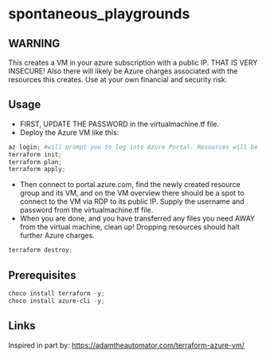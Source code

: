 # spontaneous_playgrounds

## WARNING
This creates a VM in your azure subscription with a public IP. THAT IS VERY INSECURE! Also there will likely be Azure charges associated with the resources this creates. Use at your own financial and security risk.

## Usage
- FIRST, UPDATE THE PASSWORD in the virtualmachine.tf file.
- Deploy the Azure VM like this:
```powershell
az login; #will prompt you to log into Azure Portal. Resources will be created in that account's selected subscription.
terraform init;
terraform plan;
terraform apply;
```
- Then connect to portal.azure.com, find the newly created resource group and its VM, and on the VM overview there should be a spot to connect to the VM via RDP to its public IP. Supply the username and password from the virtualmachine.tf file.
- When you are done, and you have transferred any files you need AWAY from the virtual machine, clean up! Dropping resources should halt further Azure charges.
```powershell
terraform destroy;
```

## Prerequisites
```powershell
choco install terraform -y;
choco install azure-cli -y;
```

## Links
Inspired in part by:
https://adamtheautomator.com/terraform-azure-vm/

